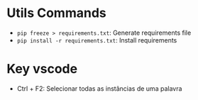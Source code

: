 # Utils Commands

- `pip freeze > requirements.txt`: Generate requirements file
- `pip install -r requirements.txt`: Install requirements

# Key vscode

- Ctrl + F2: Selecionar todas as instâncias de uma palavra
